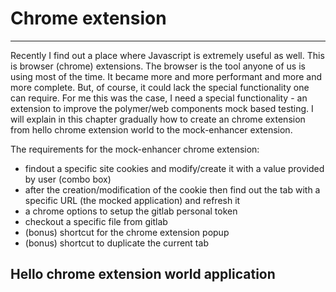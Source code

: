 # Chrome extension

---

Recently I find out a place where Javascript is extremely useful as well. This is browser (chrome) extensions.
The browser is the tool anyone of us is using most of the time.
It became more and more performant and more and more complete.
But, of course, it could lack the special functionality one can require.
For me this was the case, I need a special functionality - an extension to improve the polymer/web components mock based testing.
I will explain in this chapter gradually how to create an chrome extension from hello chrome extension world to the mock-enhancer extension.

The requirements for the mock-enhancer chrome extension:

- findout a specific site cookies and modify/create it with a value provided by user (combo box)
- after the creation/modification of the cookie then find out the tab with a specific URL (the mocked application) and refresh it
- a chrome options to setup the gitlab personal token
- checkout a specific file from gitlab
- (bonus) shortcut for the chrome extension popup
- (bonus) shortcut to duplicate the current tab

## Hello chrome extension world application

